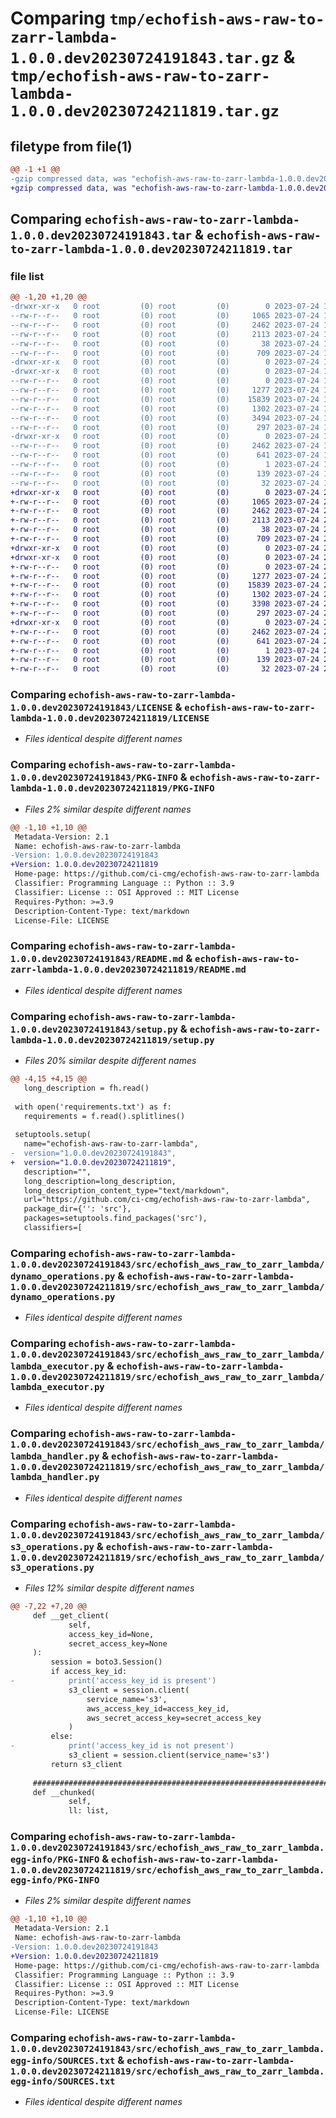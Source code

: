 # Comparing `tmp/echofish-aws-raw-to-zarr-lambda-1.0.0.dev20230724191843.tar.gz` & `tmp/echofish-aws-raw-to-zarr-lambda-1.0.0.dev20230724211819.tar.gz`

## filetype from file(1)

```diff
@@ -1 +1 @@
-gzip compressed data, was "echofish-aws-raw-to-zarr-lambda-1.0.0.dev20230724191843.tar", last modified: Mon Jul 24 19:19:47 2023, max compression
+gzip compressed data, was "echofish-aws-raw-to-zarr-lambda-1.0.0.dev20230724211819.tar", last modified: Mon Jul 24 21:19:21 2023, max compression
```

## Comparing `echofish-aws-raw-to-zarr-lambda-1.0.0.dev20230724191843.tar` & `echofish-aws-raw-to-zarr-lambda-1.0.0.dev20230724211819.tar`

### file list

```diff
@@ -1,20 +1,20 @@
-drwxr-xr-x   0 root         (0) root         (0)        0 2023-07-24 19:19:47.392298 echofish-aws-raw-to-zarr-lambda-1.0.0.dev20230724191843/
--rw-r--r--   0 root         (0) root         (0)     1065 2023-07-24 19:18:38.000000 echofish-aws-raw-to-zarr-lambda-1.0.0.dev20230724191843/LICENSE
--rw-r--r--   0 root         (0) root         (0)     2462 2023-07-24 19:19:47.392298 echofish-aws-raw-to-zarr-lambda-1.0.0.dev20230724191843/PKG-INFO
--rw-r--r--   0 root         (0) root         (0)     2113 2023-07-24 19:18:38.000000 echofish-aws-raw-to-zarr-lambda-1.0.0.dev20230724191843/README.md
--rw-r--r--   0 root         (0) root         (0)       38 2023-07-24 19:19:47.392298 echofish-aws-raw-to-zarr-lambda-1.0.0.dev20230724191843/setup.cfg
--rw-r--r--   0 root         (0) root         (0)      709 2023-07-24 19:19:42.000000 echofish-aws-raw-to-zarr-lambda-1.0.0.dev20230724191843/setup.py
-drwxr-xr-x   0 root         (0) root         (0)        0 2023-07-24 19:19:47.388298 echofish-aws-raw-to-zarr-lambda-1.0.0.dev20230724191843/src/
-drwxr-xr-x   0 root         (0) root         (0)        0 2023-07-24 19:19:47.388298 echofish-aws-raw-to-zarr-lambda-1.0.0.dev20230724191843/src/echofish_aws_raw_to_zarr_lambda/
--rw-r--r--   0 root         (0) root         (0)        0 2023-07-24 19:18:38.000000 echofish-aws-raw-to-zarr-lambda-1.0.0.dev20230724191843/src/echofish_aws_raw_to_zarr_lambda/__init__.py
--rw-r--r--   0 root         (0) root         (0)     1277 2023-07-24 19:18:38.000000 echofish-aws-raw-to-zarr-lambda-1.0.0.dev20230724191843/src/echofish_aws_raw_to_zarr_lambda/dynamo_operations.py
--rw-r--r--   0 root         (0) root         (0)    15839 2023-07-24 19:18:38.000000 echofish-aws-raw-to-zarr-lambda-1.0.0.dev20230724191843/src/echofish_aws_raw_to_zarr_lambda/lambda_executor.py
--rw-r--r--   0 root         (0) root         (0)     1302 2023-07-24 19:18:38.000000 echofish-aws-raw-to-zarr-lambda-1.0.0.dev20230724191843/src/echofish_aws_raw_to_zarr_lambda/lambda_handler.py
--rw-r--r--   0 root         (0) root         (0)     3494 2023-07-24 19:18:38.000000 echofish-aws-raw-to-zarr-lambda-1.0.0.dev20230724191843/src/echofish_aws_raw_to_zarr_lambda/s3_operations.py
--rw-r--r--   0 root         (0) root         (0)      297 2023-07-24 19:18:38.000000 echofish-aws-raw-to-zarr-lambda-1.0.0.dev20230724191843/src/echofish_aws_raw_to_zarr_lambda/sns_operations.py
-drwxr-xr-x   0 root         (0) root         (0)        0 2023-07-24 19:19:47.392298 echofish-aws-raw-to-zarr-lambda-1.0.0.dev20230724191843/src/echofish_aws_raw_to_zarr_lambda.egg-info/
--rw-r--r--   0 root         (0) root         (0)     2462 2023-07-24 19:19:47.000000 echofish-aws-raw-to-zarr-lambda-1.0.0.dev20230724191843/src/echofish_aws_raw_to_zarr_lambda.egg-info/PKG-INFO
--rw-r--r--   0 root         (0) root         (0)      641 2023-07-24 19:19:47.000000 echofish-aws-raw-to-zarr-lambda-1.0.0.dev20230724191843/src/echofish_aws_raw_to_zarr_lambda.egg-info/SOURCES.txt
--rw-r--r--   0 root         (0) root         (0)        1 2023-07-24 19:19:47.000000 echofish-aws-raw-to-zarr-lambda-1.0.0.dev20230724191843/src/echofish_aws_raw_to_zarr_lambda.egg-info/dependency_links.txt
--rw-r--r--   0 root         (0) root         (0)      139 2023-07-24 19:19:47.000000 echofish-aws-raw-to-zarr-lambda-1.0.0.dev20230724191843/src/echofish_aws_raw_to_zarr_lambda.egg-info/requires.txt
--rw-r--r--   0 root         (0) root         (0)       32 2023-07-24 19:19:47.000000 echofish-aws-raw-to-zarr-lambda-1.0.0.dev20230724191843/src/echofish_aws_raw_to_zarr_lambda.egg-info/top_level.txt
+drwxr-xr-x   0 root         (0) root         (0)        0 2023-07-24 21:19:21.945458 echofish-aws-raw-to-zarr-lambda-1.0.0.dev20230724211819/
+-rw-r--r--   0 root         (0) root         (0)     1065 2023-07-24 21:18:15.000000 echofish-aws-raw-to-zarr-lambda-1.0.0.dev20230724211819/LICENSE
+-rw-r--r--   0 root         (0) root         (0)     2462 2023-07-24 21:19:21.945458 echofish-aws-raw-to-zarr-lambda-1.0.0.dev20230724211819/PKG-INFO
+-rw-r--r--   0 root         (0) root         (0)     2113 2023-07-24 21:18:15.000000 echofish-aws-raw-to-zarr-lambda-1.0.0.dev20230724211819/README.md
+-rw-r--r--   0 root         (0) root         (0)       38 2023-07-24 21:19:21.945458 echofish-aws-raw-to-zarr-lambda-1.0.0.dev20230724211819/setup.cfg
+-rw-r--r--   0 root         (0) root         (0)      709 2023-07-24 21:19:17.000000 echofish-aws-raw-to-zarr-lambda-1.0.0.dev20230724211819/setup.py
+drwxr-xr-x   0 root         (0) root         (0)        0 2023-07-24 21:19:21.941458 echofish-aws-raw-to-zarr-lambda-1.0.0.dev20230724211819/src/
+drwxr-xr-x   0 root         (0) root         (0)        0 2023-07-24 21:19:21.945458 echofish-aws-raw-to-zarr-lambda-1.0.0.dev20230724211819/src/echofish_aws_raw_to_zarr_lambda/
+-rw-r--r--   0 root         (0) root         (0)        0 2023-07-24 21:18:15.000000 echofish-aws-raw-to-zarr-lambda-1.0.0.dev20230724211819/src/echofish_aws_raw_to_zarr_lambda/__init__.py
+-rw-r--r--   0 root         (0) root         (0)     1277 2023-07-24 21:18:15.000000 echofish-aws-raw-to-zarr-lambda-1.0.0.dev20230724211819/src/echofish_aws_raw_to_zarr_lambda/dynamo_operations.py
+-rw-r--r--   0 root         (0) root         (0)    15839 2023-07-24 21:18:15.000000 echofish-aws-raw-to-zarr-lambda-1.0.0.dev20230724211819/src/echofish_aws_raw_to_zarr_lambda/lambda_executor.py
+-rw-r--r--   0 root         (0) root         (0)     1302 2023-07-24 21:18:15.000000 echofish-aws-raw-to-zarr-lambda-1.0.0.dev20230724211819/src/echofish_aws_raw_to_zarr_lambda/lambda_handler.py
+-rw-r--r--   0 root         (0) root         (0)     3398 2023-07-24 21:18:15.000000 echofish-aws-raw-to-zarr-lambda-1.0.0.dev20230724211819/src/echofish_aws_raw_to_zarr_lambda/s3_operations.py
+-rw-r--r--   0 root         (0) root         (0)      297 2023-07-24 21:18:15.000000 echofish-aws-raw-to-zarr-lambda-1.0.0.dev20230724211819/src/echofish_aws_raw_to_zarr_lambda/sns_operations.py
+drwxr-xr-x   0 root         (0) root         (0)        0 2023-07-24 21:19:21.945458 echofish-aws-raw-to-zarr-lambda-1.0.0.dev20230724211819/src/echofish_aws_raw_to_zarr_lambda.egg-info/
+-rw-r--r--   0 root         (0) root         (0)     2462 2023-07-24 21:19:21.000000 echofish-aws-raw-to-zarr-lambda-1.0.0.dev20230724211819/src/echofish_aws_raw_to_zarr_lambda.egg-info/PKG-INFO
+-rw-r--r--   0 root         (0) root         (0)      641 2023-07-24 21:19:21.000000 echofish-aws-raw-to-zarr-lambda-1.0.0.dev20230724211819/src/echofish_aws_raw_to_zarr_lambda.egg-info/SOURCES.txt
+-rw-r--r--   0 root         (0) root         (0)        1 2023-07-24 21:19:21.000000 echofish-aws-raw-to-zarr-lambda-1.0.0.dev20230724211819/src/echofish_aws_raw_to_zarr_lambda.egg-info/dependency_links.txt
+-rw-r--r--   0 root         (0) root         (0)      139 2023-07-24 21:19:21.000000 echofish-aws-raw-to-zarr-lambda-1.0.0.dev20230724211819/src/echofish_aws_raw_to_zarr_lambda.egg-info/requires.txt
+-rw-r--r--   0 root         (0) root         (0)       32 2023-07-24 21:19:21.000000 echofish-aws-raw-to-zarr-lambda-1.0.0.dev20230724211819/src/echofish_aws_raw_to_zarr_lambda.egg-info/top_level.txt
```

### Comparing `echofish-aws-raw-to-zarr-lambda-1.0.0.dev20230724191843/LICENSE` & `echofish-aws-raw-to-zarr-lambda-1.0.0.dev20230724211819/LICENSE`

 * *Files identical despite different names*

### Comparing `echofish-aws-raw-to-zarr-lambda-1.0.0.dev20230724191843/PKG-INFO` & `echofish-aws-raw-to-zarr-lambda-1.0.0.dev20230724211819/PKG-INFO`

 * *Files 2% similar despite different names*

```diff
@@ -1,10 +1,10 @@
 Metadata-Version: 2.1
 Name: echofish-aws-raw-to-zarr-lambda
-Version: 1.0.0.dev20230724191843
+Version: 1.0.0.dev20230724211819
 Home-page: https://github.com/ci-cmg/echofish-aws-raw-to-zarr-lambda
 Classifier: Programming Language :: Python :: 3.9
 Classifier: License :: OSI Approved :: MIT License
 Requires-Python: >=3.9
 Description-Content-Type: text/markdown
 License-File: LICENSE
```

### Comparing `echofish-aws-raw-to-zarr-lambda-1.0.0.dev20230724191843/README.md` & `echofish-aws-raw-to-zarr-lambda-1.0.0.dev20230724211819/README.md`

 * *Files identical despite different names*

### Comparing `echofish-aws-raw-to-zarr-lambda-1.0.0.dev20230724191843/setup.py` & `echofish-aws-raw-to-zarr-lambda-1.0.0.dev20230724211819/setup.py`

 * *Files 20% similar despite different names*

```diff
@@ -4,15 +4,15 @@
   long_description = fh.read()
 
 with open('requirements.txt') as f:
   requirements = f.read().splitlines()
 
 setuptools.setup(
   name="echofish-aws-raw-to-zarr-lambda",
-  version="1.0.0.dev20230724191843",
+  version="1.0.0.dev20230724211819",
   description="",
   long_description=long_description,
   long_description_content_type="text/markdown",
   url="https://github.com/ci-cmg/echofish-aws-raw-to-zarr-lambda",
   package_dir={'': 'src'},
   packages=setuptools.find_packages('src'),
   classifiers=[
```

### Comparing `echofish-aws-raw-to-zarr-lambda-1.0.0.dev20230724191843/src/echofish_aws_raw_to_zarr_lambda/dynamo_operations.py` & `echofish-aws-raw-to-zarr-lambda-1.0.0.dev20230724211819/src/echofish_aws_raw_to_zarr_lambda/dynamo_operations.py`

 * *Files identical despite different names*

### Comparing `echofish-aws-raw-to-zarr-lambda-1.0.0.dev20230724191843/src/echofish_aws_raw_to_zarr_lambda/lambda_executor.py` & `echofish-aws-raw-to-zarr-lambda-1.0.0.dev20230724211819/src/echofish_aws_raw_to_zarr_lambda/lambda_executor.py`

 * *Files identical despite different names*

### Comparing `echofish-aws-raw-to-zarr-lambda-1.0.0.dev20230724191843/src/echofish_aws_raw_to_zarr_lambda/lambda_handler.py` & `echofish-aws-raw-to-zarr-lambda-1.0.0.dev20230724211819/src/echofish_aws_raw_to_zarr_lambda/lambda_handler.py`

 * *Files identical despite different names*

### Comparing `echofish-aws-raw-to-zarr-lambda-1.0.0.dev20230724191843/src/echofish_aws_raw_to_zarr_lambda/s3_operations.py` & `echofish-aws-raw-to-zarr-lambda-1.0.0.dev20230724211819/src/echofish_aws_raw_to_zarr_lambda/s3_operations.py`

 * *Files 12% similar despite different names*

```diff
@@ -7,22 +7,20 @@
     def __get_client(
             self,
             access_key_id=None,
             secret_access_key=None
     ):
         session = boto3.Session()
         if access_key_id:
-            print('access_key_id is present')
             s3_client = session.client(
                 service_name='s3',
                 aws_access_key_id=access_key_id,
                 aws_secret_access_key=secret_access_key
             )
         else:
-            print('access_key_id is not present')
             s3_client = session.client(service_name='s3')
         return s3_client
 
     #####################################################################
     def __chunked(
             self,
             ll: list,
```

### Comparing `echofish-aws-raw-to-zarr-lambda-1.0.0.dev20230724191843/src/echofish_aws_raw_to_zarr_lambda.egg-info/PKG-INFO` & `echofish-aws-raw-to-zarr-lambda-1.0.0.dev20230724211819/src/echofish_aws_raw_to_zarr_lambda.egg-info/PKG-INFO`

 * *Files 2% similar despite different names*

```diff
@@ -1,10 +1,10 @@
 Metadata-Version: 2.1
 Name: echofish-aws-raw-to-zarr-lambda
-Version: 1.0.0.dev20230724191843
+Version: 1.0.0.dev20230724211819
 Home-page: https://github.com/ci-cmg/echofish-aws-raw-to-zarr-lambda
 Classifier: Programming Language :: Python :: 3.9
 Classifier: License :: OSI Approved :: MIT License
 Requires-Python: >=3.9
 Description-Content-Type: text/markdown
 License-File: LICENSE
```

### Comparing `echofish-aws-raw-to-zarr-lambda-1.0.0.dev20230724191843/src/echofish_aws_raw_to_zarr_lambda.egg-info/SOURCES.txt` & `echofish-aws-raw-to-zarr-lambda-1.0.0.dev20230724211819/src/echofish_aws_raw_to_zarr_lambda.egg-info/SOURCES.txt`

 * *Files identical despite different names*

